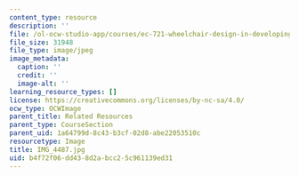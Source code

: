 ```yaml
---
content_type: resource
description: ''
file: /ol-ocw-studio-app/courses/ec-721-wheelchair-design-in-developing-countries-spring-2009/b4f72f06dd438d2abcc25c961139ed31_IMG_4487.jpg
file_size: 31948
file_type: image/jpeg
image_metadata:
  caption: ''
  credit: ''
  image-alt: ''
learning_resource_types: []
license: https://creativecommons.org/licenses/by-nc-sa/4.0/
ocw_type: OCWImage
parent_title: Related Resources
parent_type: CourseSection
parent_uid: 1a64799d-8c43-b3cf-02d8-abe22053510c
resourcetype: Image
title: IMG_4487.jpg
uid: b4f72f06-dd43-8d2a-bcc2-5c961139ed31
---
```

